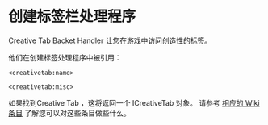# 创建标签栏处理程序

Creative Tab Backet Handler 让您在游戏中访问创造性的标签。

他们在创建标签处理程序中被引用：

```zenscript
<creativetab:name>

<creativetab:misc>
```

如果找到Creative Tab ，这将返回一个 ICreativeTab 对象。 请参考 [相应的 Wiki 条目](/Vanilla/CreativeTabs/ICreativeTab/) 了解您可以对这些条目做些什么。